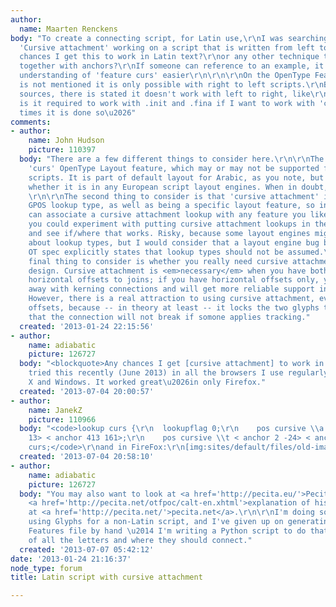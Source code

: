 ```yaml
---
author:
  name: Maarten Renckens
body: "To create a connecting script, for Latin use,\r\nI was searching to get the
  'Cursive attachment' working on a script that is written from left to right.\r\n\r\nAny
  chances I get this to work in Latin text?\r\nor any other technique to connect glyphs
  together with anchors?\r\nIf someone can reference to an example, it would make
  understanding of 'feature curs' easier\r\n\r\n\r\nOn the OpenType Feature File Specification\r\n[[http://www.adobe.com/devnet/opentype/afdko/topic_feature_file_syntax.html#6.c]]\r\nit
  is not mentioned it is only possible with right to left scripts.\r\nBut on other
  sources, there is stated it doesn't work with left to right, like\r\n[[http://glyphsapp.com/blog/arabic]]\r\n\r\n\r\nPs,
  is it required to work with .init and .fina if I want to work with 'curs'?\r\nMost
  times it is done so\u2026"
comments:
- author:
    name: John Hudson
    picture: 110397
  body: "There are a few different things to consider here.\r\n\r\nThe first is the
    'curs' OpenType Layout feature, which may or may not be supported for individual
    scripts. It is part of default layout for Arabic, as you note, but I'm not sure
    whether it is in any European script layout engines. When in doubt, experiment.
    \r\n\r\nThe second thing to consider is that 'cursive attachment' is a standard
    GPOS lookup type, as well as being a specific layout feature, so in theory you
    can associate a cursive attachment lookup with any feature you like. So, for example,
    you could experiment with putting cursive attachment lookups in the 'kern' feature,
    and see if/where that works. Risky, because some layout engines might make assumptions
    about lookup types, but I would consider that a layout engine bug because the
    OT spec explicitly states that lookup types should not be assumed.\r\n\r\nThe
    final thing to consider is whether you really need cursive attachment in your
    design. Cursive attachment is <em>necessary</em> when you have both vertical and
    horizontal offsets to joins; if you have horizontal offsets only, you can get
    away with kerning connections and will get more reliable support in more places.
    However, there is a real attraction to using cursive attachment, even for horizontal-only
    offsets, because -- in theory at least -- it locks the two glyphs together so
    that the connection will not break if somone applies tracking."
  created: '2013-01-24 22:15:56'
- author:
    name: adiabatic
    picture: 126727
  body: "<blockquote>Any chances I get [cursive attachment] to work in Latin text?</blockquote>\r\n\r\nI
    tried this recently (June 2013) in all the browsers I use regularly, on both OS
    X and Windows. It worked great\u2026in only Firefox."
  created: '2013-07-04 20:00:57'
- author:
    name: JanekZ
    picture: 110966
  body: "<code>lookup curs {\r\n  lookupflag 0;\r\n    pos cursive \\a < anchor 21
    13> < anchor 413 161>;\r\n    pos cursive \\t < anchor 2 -24> < anchor 338 217>;\r\n}
    curs;</code>\r\nand in FireFox:\r\n[img:sites/default/files/old-images/Font2_4208.jpg]"
  created: '2013-07-04 20:58:10'
- author:
    name: adiabatic
    picture: 126727
  body: "You may also want to look at <a href='http://pecita.eu/'>Pecita</a> and Cochy's
    <a href='http://pecita.net/otfpoc/calt-en.xhtml'>explanation of his technique</a>
    at <a href='http://pecita.net/'>pecita.net</a>.\r\n\r\nI'm doing something similar
    using Glyphs for a non-Latin script, and I've given up on generating the OpenType
    Features file by hand \u2014 I'm writing a Python script to do that based on descriptions
    of all the letters and where they should connect."
  created: '2013-07-07 05:42:12'
date: '2013-01-24 21:16:37'
node_type: forum
title: Latin script with cursive attachment

---
```

